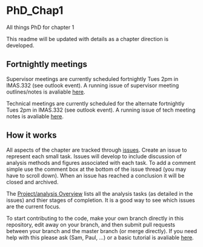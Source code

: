 # PhD_Chap1
All things PhD for chapter 1 

This readme will be updated with details as a chapter direction is developed. 

## Fortnightly meetings
Supervisor meetings are currently scheduled fortnightly Tues 2pm in IMAS.332 (see outlook event). A running issue of supervisor meeting outlines/notes is avaliable [here](https://github.com/SamuelJWatson/PhD_Chap1_HeatFlux/issues/1).

Technical meetings are currently scheduled for the alternate fortnightly Tues 2pm in IMAS.332 (see outlook event). A running issue of tech meeting notes is avaliable [here](https://github.com/SamuelJWatson/PhD_Chap1_HeatFlux/issues/3).

## How it works
All aspects of the chapter are tracked through [issues](https://github.com/SamuelJWatson/PhD_Chap1_HeatFlux/issues). Create an issue to represent each small task. Issues will develop to include discussion of analysis methods and figures associated with each task. To add a comment simple use the comment box at the bottom of the issue thread (you may have to scroll down). When an issue has reached a conclusion it will be closed and archived. 

The [Project/analysis Overview](https://github.com/SamuelJWatson/PhD_Chap1_HeatFlux/projects?query=is%3Aopen) lists all the analysis tasks (as detailed in the issues) and thier stages of completion. It is a good way to see which issues are the current focus.

To start contributing to the code, make your own branch directly in this repository, edit away on your branch, and then submit pull requests between your branch and the master branch (or merge directly). If you need help with this please ask (Sam, Paul, ...) or a basic tutorial is avaliable [here](https://docs.github.com/en/get-started/start-your-journey/hello-world). 
